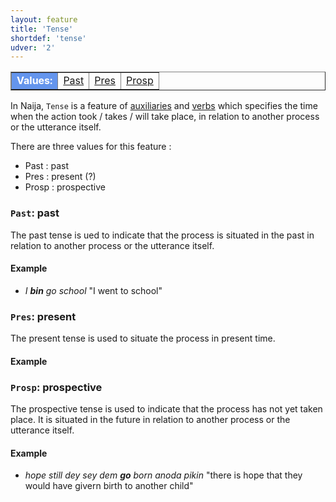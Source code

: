 ```yaml
---
layout: feature
title: 'Tense'
shortdef: 'tense'
udver: '2'
---
```



<table class="typeindex" border="1">
<tr>
  <td style="background-color:cornflowerblue;color:white"><strong>Values:</strong> </td>
  <td><a href="#Past">Past</a></td>
  <td><a href="#Pres">Pres</a></td>
    <td><a href="#Prosp">Prosp</a></td>
</tr>
</table>

In Naija, `Tense` is a feature of [auxiliaries](pcm-pos/AUX) and [verbs](pcm-pos/VERB) which specifies the time when the action took / takes / will take place, in relation to another process or the utterance itself.


There are three values for this feature :

+ Past : past
+ Pres : present (?)
+ Prosp : prospective


### <a name="Past">`Past`</a>: past

The past tense is ued to indicate that the process is situated in the past in relation to another process or the utterance itself.

#### Example

* _I <b>bin</b> go school_ "I went to school"

### <a name="Pres">`Pres`</a>: present

The present tense is used to situate the process in present time.

#### Example



### <a name="Prosp">`Prosp`</a>: prospective

The prospective tense is used to indicate that the process has not yet taken place. It is situated in the future in relation to another process or the utterance itself.

#### Example

* _hope still dey sey dem <b>go</b> born anoda pikin_ "there is hope that they would have givern birth to another child"
